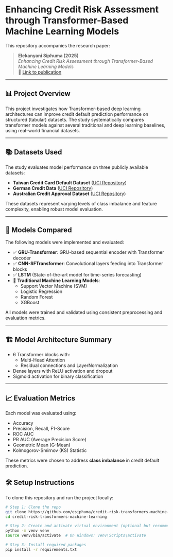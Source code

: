 # Enhancing Credit Risk Assessment through Transformer-Based Machine Learning Models

This repository accompanies the research paper:

> **Elekanyani Siphuma (2025)**  
> *Enhancing Credit Risk Assessment through Transformer-Based Machine Learning Models*  
> 📄 [Link to publication](https://link.springer.com/chapter/10.1007/978-3-031-78255-8_8)  


---

## 📊 Project Overview

This project investigates how Transformer-based deep learning architectures can improve credit default prediction performance on structured (tabular) datasets. The study systematically compares transformer models against several traditional and deep learning baselines, using real-world financial datasets.

---

## 📚 Datasets Used

The study evaluates model performance on three publicly available datasets:

- **Taiwan Credit Card Default Dataset** ([UCI Repository](https://archive.ics.uci.edu/ml/datasets/default+of+credit+card+clients))
- **German Credit Data** ([UCI Repository](https://archive.ics.uci.edu/ml/datasets/statlog+(german+credit+data)))
- **Australian Credit Approval Dataset** ([UCI Repository](https://archive.ics.uci.edu/ml/datasets/statlog+(australian+credit+approval)))

These datasets represent varying levels of class imbalance and feature complexity, enabling robust model evaluation.

---

## 🧠 Models Compared

The following models were implemented and evaluated:

- ✅ **GRU-Transformer**: GRU-based sequential encoder with Transformer decoder  
- ✅ **CNN-SFTransformer**: Convolutional layers feeding into Transformer blocks  
- ✅ **LSTM** (State-of-the-art model for time-series forecasting)
- 🔁 **Traditional Machine Learning Models**:
  - Support Vector Machine (SVM)
  - Logistic Regression
  - Random Forest
  - XGBoost

All models were trained and validated using consistent preprocessing and evaluation metrics.

---

## 🏗️ Model Architecture Summary

- 6 Transformer blocks with:
  - Multi-Head Attention
  - Residual connections and LayerNormalization
- Dense layers with ReLU activation and dropout
- Sigmoid activation for binary classification

---

## 📈 Evaluation Metrics

Each model was evaluated using:

- Accuracy  
- Precision, Recall, F1-Score  
- ROC AUC  
- PR AUC (Average Precision Score)  
- Geometric Mean (G-Mean)  
- Kolmogorov-Smirnov (KS) Statistic

These metrics were chosen to address **class imbalance** in credit default prediction.


## 🛠️ Setup Instructions

To clone this repository and run the project locally:

```bash
# Step 1: Clone the repo
git clone https://github.com/esiphuma/credit-risk-transformers-machine-learning.git
cd credit-risk-transformers-machine-learning

# Step 2: Create and activate virtual environment (optional but recommended)
python -m venv venv
source venv/bin/activate  # On Windows: venv\Scripts\activate

# Step 3: Install required packages
pip install -r requirements.txt
